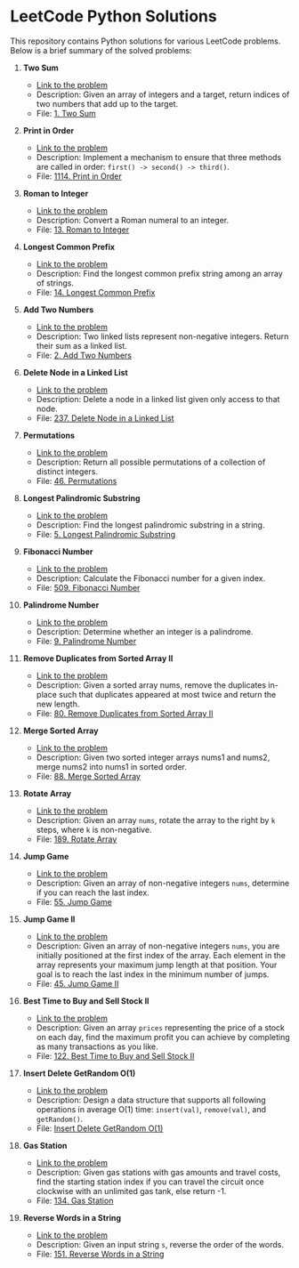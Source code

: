 # LeetCode Python Solutions

This repository contains Python solutions for various LeetCode problems. Below is a brief summary of the solved problems:

1. **Two Sum**
   - [Link to the problem](https://leetcode.com/problems/two-sum/)
   - Description: Given an array of integers and a target, return indices of two numbers that add up to the target.
   - File: [1. Two Sum](./1.%20Two%20Sum/README.md)

2. **Print in Order**
   - [Link to the problem](https://leetcode.com/problems/print-in-order/)
   - Description: Implement a mechanism to ensure that three methods are called in order: `first() -> second() -> third()`.
   - File: [1114. Print in Order](./1114.%20Print%20in%20Order/README.md)

3. **Roman to Integer**
   - [Link to the problem](https://leetcode.com/problems/roman-to-integer/)
   - Description: Convert a Roman numeral to an integer.
   - File: [13. Roman to Integer](./13.%20Roman%20to%20Integer/README.md)

4. **Longest Common Prefix**
   - [Link to the problem](https://leetcode.com/problems/longest-common-prefix/)
   - Description: Find the longest common prefix string among an array of strings.
   - File: [14. Longest Common Prefix](./14.%20Longest%20Common%20Prefix/README.md)

5. **Add Two Numbers**
   - [Link to the problem](https://leetcode.com/problems/add-two-numbers/)
   - Description: Two linked lists represent non-negative integers. Return their sum as a linked list.
   - File: [2. Add Two Numbers](./2.%20Add%20Two%20Numbers/README.md)

6. **Delete Node in a Linked List**
   - [Link to the problem](https://leetcode.com/problems/delete-node-in-a-linked-list/)
   - Description: Delete a node in a linked list given only access to that node.
   - File: [237. Delete Node in a Linked List](./237.%20Delete%20Node%20in%20a%20Linked%20List/README.md)

7. **Permutations**
   - [Link to the problem](https://leetcode.com/problems/permutations/)
   - Description: Return all possible permutations of a collection of distinct integers.
   - File: [46. Permutations](./46.%20Permutations/README.md)

8. **Longest Palindromic Substring**
   - [Link to the problem](https://leetcode.com/problems/longest-palindromic-substring/)
   - Description: Find the longest palindromic substring in a string.
   - File: [5. Longest Palindromic Substring](./5.%20Longest%20Palindromic%20Substring/README.md)

9. **Fibonacci Number**
   - [Link to the problem](https://leetcode.com/problems/fibonacci-number/)
   - Description: Calculate the Fibonacci number for a given index.
   - File: [509. Fibonacci Number](./509.%20Fibonacci%20Number/README.md)

10. **Palindrome Number**
    - [Link to the problem](https://leetcode.com/problems/palindrome-number/)
    - Description: Determine whether an integer is a palindrome.
    - File: [9. Palindrome Number](./9.%20Palindrome%20Number/README.md)

11. **Remove Duplicates from Sorted Array II**
    - [Link to the problem](https://leetcode.com/problems/remove-duplicates-from-sorted-array-ii/description/?envType=study-plan-v2&envId=top-interview-150)
    - Description: Given a sorted array nums, remove the duplicates in-place such that duplicates appeared at most twice and return the new length.
    - File: [80. Remove Duplicates from Sorted Array II](./80.%20Remove%20Duplicates%20from%20Sorted%20Array%20II/README.md)

12. **Merge Sorted Array**
    - [Link to the problem](https://leetcode.com/problems/merge-sorted-array/description/?envType=study-plan-v2&envId=top-interview-150)
    - Description: Given two sorted integer arrays nums1 and nums2, merge nums2 into nums1 in sorted order.
    - File: [88. Merge Sorted Array](./88.%20Merge%20Sorted%20Array/README.md)

13. **Rotate Array**
    - [Link to the problem](https://leetcode.com/problems/rotate-array/submissions/1183914802/?envType=study-plan-v2&envId=top-interview-150)
    - Description: Given an array `nums`, rotate the array to the right by `k` steps, where `k` is non-negative.
    - File: [189. Rotate Array](./189.%20Rotate%20Array/README.md)

14. **Jump Game**
    - [Link to the problem](https://leetcode.com/problems/jump-game/description/?envType=study-plan-v2&envId=top-interview-150)
    - Description: Given an array of non-negative integers `nums`, determine if you can reach the last index.
    - File: [55. Jump Game](./55.%20Jump%20Game/README.md)

15. **Jump Game II**
    - [Link to the problem](https://leetcode.com/problems/jump-game-ii/description/?envType=study-plan-v2&envId=top-interview-150)
    - Description: Given an array of non-negative integers `nums`, you are initially positioned at the first index of the array. Each element in the array represents your maximum jump length at that position. Your goal is to reach the last index in the minimum number of jumps.
    - File: [45. Jump Game II](./45.%20Jump%20Game%20II/README.md)

16. **Best Time to Buy and Sell Stock II**
    - [Link to the problem](https://leetcode.com/problems/best-time-to-buy-and-sell-stock-ii/description/?envType=study-plan-v2&envId=top-interview-150)
    - Description: Given an array `prices` representing the price of a stock on each day, find the maximum profit you can achieve by completing as many transactions as you like.
    - File: [122. Best Time to Buy and Sell Stock II](./122.%20Best%20Time%20to%20Buy%20and%20Sell%20Stock%20II/README.md)

17. **Insert Delete GetRandom O(1)**
    - [Link to the problem](https://leetcode.com/problems/insert-delete-getrandom-o1/description/?envType=study-plan-v2&envId=top-interview-150)
    - Description: Design a data structure that supports all following operations in average O(1) time: `insert(val)`, `remove(val)`, and `getRandom()`.
    - File: [Insert Delete GetRandom O(1)](./380.%20Insert%20Delete%20GetRandom%20O(1)/README.md)

18. **Gas Station**
    - [Link to the problem](https://leetcode.com/problems/gas-station/description/?envType=study-plan-v2&envId=top-interview-150)
    - Description: Given gas stations with gas amounts and travel costs, find the starting station index if you can travel the circuit once clockwise with an unlimited gas tank, else return -1.
    - File: [134. Gas Station](./134.%20Gas%20Station/README.md)

19. **Reverse Words in a String**
    - [Link to the problem](https://leetcode.com/problems/reverse-words-in-a-string/description/?envType=study-plan-v2&envId=top-interview-150)
    - Description: Given an input string `s`, reverse the order of the words.
    - File: [151. Reverse Words in a String](./151.%20Reverse%20Words%20in%20a%20String/README.md)
